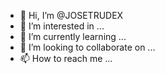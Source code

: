 - 👋 Hi, I’m @JOSETRUDEX
- 👀 I’m interested in ...
- 🌱 I’m currently learning ...
- 💞️ I’m looking to collaborate on ...
- 📫 How to reach me ...

<!---
JOSETRUDEX/JOSETRUDEX is a ✨ special ✨ repository because its `README.md` (this file) appears on your GitHub profile.
You can click the Preview link to take a look at your changes.
--->

